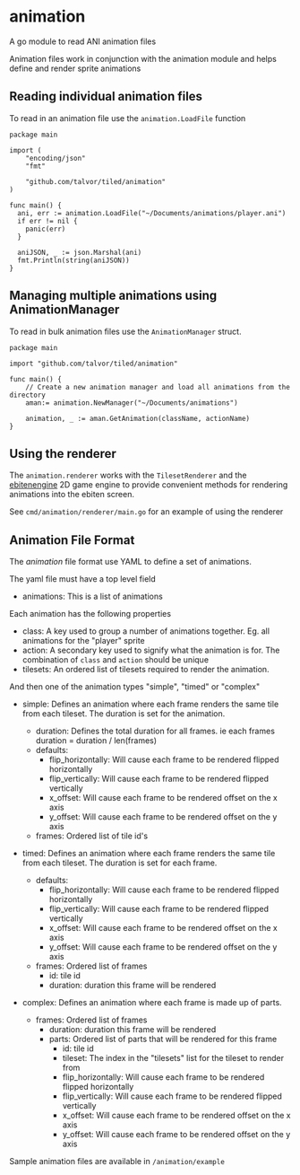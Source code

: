 # animation

A go module to read ANI animation files

Animation files work in conjunction with the animation module and helps define and render sprite animations

## Reading individual animation files

To read in an animation file use the `animation.LoadFile` function

```golang
package main

import (
    "encoding/json"
    "fmt"

    "github.com/talvor/tiled/animation"
)

func main() {
  ani, err := animation.LoadFile("~/Documents/animations/player.ani")
  if err != nil {
    panic(err)
  }

  aniJSON, _ := json.Marshal(ani)
  fmt.Println(string(aniJSON))
}
```

## Managing multiple animations using AnimationManager

To read in bulk animation files use the `AnimationManager` struct.

```golang
package main

import "github.com/talvor/tiled/animation"

func main() {
	// Create a new animation manager and load all animations from the directory
	aman:= animation.NewManager("~/Documents/animations")

	animation, _ := aman.GetAnimation(className, actionName)
}
```

## Using the renderer

The `animation.renderer` works with the `TilesetRenderer` and the [ebitenengine](https://ebitengine.org/) 2D game engine to provide convenient methods for rendering
animations into the ebiten screen.

See `cmd/animation/renderer/main.go` for an example of using the renderer

## Animation File Format

The _animation_ file format use YAML to define a set of animations.

The yaml file must have a top level field

- animations: This is a list of animations

Each animation has the following properties

- class: A key used to group a number of animations together. Eg. all animations for the "player" sprite
- action: A secondary key used to signify what the animation is for. The combination of `class` and `action` should be unique
- tilesets: An ordered list of tilesets required to render the animation.

And then one of the animation types "simple", "timed" or "complex"

- simple: Defines an animation where each frame renders the same tile from each tileset. The duration is set for the animation.

  - duration: Defines the total duration for all frames. ie each frames duration = duration / len(frames)
  - defaults:
    - flip_horizontally: Will cause each frame to be rendered flipped horizontally
    - flip_vertically: Will cause each frame to be rendered flipped vertically
    - x_offset: Will cause each frame to be rendered offset on the x axis
    - y_offset: Will cause each frame to be rendered offset on the y axis
  - frames: Ordered list of tile id's

- timed: Defines an animation where each frame renders the same tile from each tileset. The duration is set for each frame.

  - defaults:
    - flip_horizontally: Will cause each frame to be rendered flipped horizontally
    - flip_vertically: Will cause each frame to be rendered flipped vertically
    - x_offset: Will cause each frame to be rendered offset on the x axis
    - y_offset: Will cause each frame to be rendered offset on the y axis
  - frames: Ordered list of frames
    - id: tile id
    - duration: duration this frame will be rendered

- complex: Defines an animation where each frame is made up of parts.
  - frames: Ordered list of frames
    - duration: duration this frame will be rendered
    - parts: Ordered list of parts that will be rendered for this frame
      - id: tile id
      - tileset: The index in the "tilesets" list for the tileset to render from
      - flip_horizontally: Will cause each frame to be rendered flipped horizontally
      - flip_vertically: Will cause each frame to be rendered flipped vertically
      - x_offset: Will cause each frame to be rendered offset on the x axis
      - y_offset: Will cause each frame to be rendered offset on the y axis

Sample animation files are available in `/animation/example`
